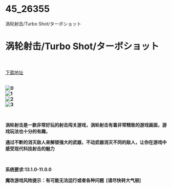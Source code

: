 # 45_26355
涡轮射击/Turbo Shot/ターボショット
# 涡轮射击/Turbo Shot/ターボショット
 <br/></br>
[下载地址](https://www.switch520.cc/article/26355 "下载地址")
<br/></br>

<p><strong><img src="https://www.helloimg.com/images/2022/01/14/GDosTu.jpg" alt="0" border="0"></strong><br>
<strong><img src="https://www.helloimg.com/images/2022/01/14/GDomqt.jpg" alt="1" border="0"></strong><br>
<strong><img src="https://www.helloimg.com/images/2022/01/14/GDoEfQ.jpg" alt="2" border="0"></strong><br>
<strong><img src="https://www.helloimg.com/images/2022/01/14/GDotUv.jpg" alt="3" border="0">&nbsp;</strong></p>
<p>&nbsp;</p>
<p><strong>涡轮射击是一款非常好玩的射击闯关游戏，涡轮射击有着非常精致的游戏画面，游戏玩法也十分的有趣，</strong></p>
<p><strong>通过不断的消灭敌人来解锁强大的武器，不动武器消灭不同的敌人，让你在游戏中感受现代科技射击的魅力</strong></p>
<p>&nbsp;</p>
<p><strong>系统要求:13.1.0-11.0.0</strong></p>
<p><strong>魔改游戏风险提示：有可能无法运行或者各种问题 &nbsp;[请尽快转大气层]</strong></p>



